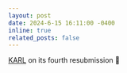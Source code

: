 ```yaml
---
layout: post
date: 2024-6-15 16:11:00 -0400
inline: true
related_posts: false
---
```


[KARL](https://arxiv.org/abs/2402.12291) on its fourth resubmission 🫡
